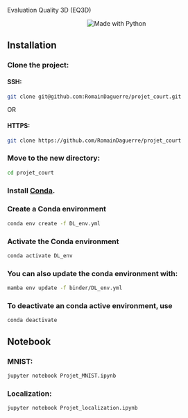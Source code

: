  Evaluation Quality 3D (EQ3D)


<p align="center">
    <img alt="Made with Python" src="https://img.shields.io/badge/Made%20with-Python-1f425f.svg?color=%23539fc9">
</p>

## Installation

### Clone the project:

#### SSH:
```bash
git clone git@github.com:RomainDaguerre/projet_court.git
```
OR
#### HTTPS:
```bash
git clone https://github.com/RomainDaguerre/projet_court
```

### Move to the new directory:
```bash
cd projet_court
```

### Install [Conda](https://docs.conda.io/projects/conda/en/latest/user-guide/install/index.html).

### Create a Conda environment

```bash
conda env create -f DL_env.yml
```

### Activate the Conda environment

```bash
conda activate DL_env
```

### You can also update the conda environment with:

```bash
mamba env update -f binder/DL_env.yml
```

### To deactivate an conda active environment, use

```
conda deactivate
```

## Notebook

### MNIST:
```bash
jupyter notebook Projet_MNIST.ipynb
```

### Localization:
```bash
jupyter notebook Projet_localization.ipynb
```
